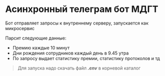 # Асинхронный телеграм бот МДГТ

Бот отправляет запросы к внутреннему серверу, запускается как микросервис

Парсит следующие данные:
* Премию каждые 10 минут
* Дни рождения сотрудников каждый день в 9.45 утра
* По запросу выдает статистику премии, статистику протоколов и тд

> Для запуска надо скачать файл **_.env_** в корневой каталог
